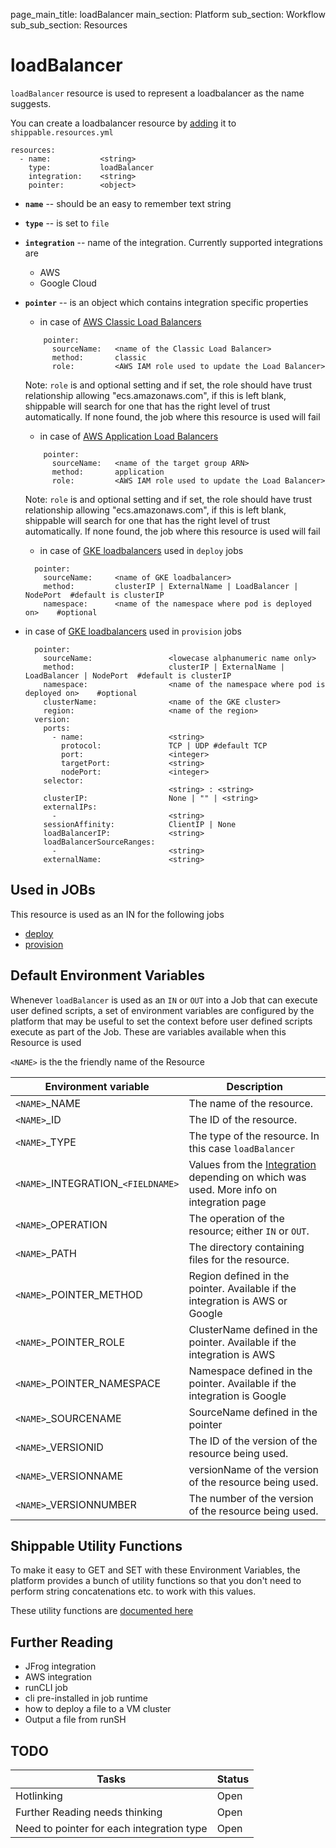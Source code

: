 page_main_title: loadBalancer
main_section: Platform
sub_section: Workflow
sub_sub_section: Resources

# loadBalancer
`loadBalancer` resource is used to represent a loadbalancer as the name suggests.

You can create a loadbalancer resource by [adding](resources-working-wth#adding) it to `shippable.resources.yml`

```
resources:
  - name: 			<string>
    type: 			loadBalancer
    integration: 	<string>
    pointer:		<object>
```

* **`name`** -- should be an easy to remember text string

* **`type`** -- is set to `file`

* **`integration`** -- name of the integration. Currently supported integrations are
	* AWS
	* Google Cloud

* **`pointer`** -- is an object which contains integration specific properties
	* in case of [AWS Classic Load Balancers](https://aws.amazon.com/elasticloadbalancing/classicloadbalancer/)		

	```
	    pointer:
	      sourceName: 	<name of the Classic Load Balancer>
	      method: 		classic
	      role: 		<AWS IAM role used to update the Load Balancer>

	```
	Note: `role` is and optional setting and if set, the role should have trust relationship allowing "ecs.amazonaws.com", if this is left blank, shippable will search for one that has the right level of trust automatically. If none found, the job where this resource is used will fail

	* in case of [AWS Application Load Balancers](https://aws.amazon.com/elasticloadbalancing/applicationloadbalancer/)

	```
	    pointer:
	      sourceName: 	<name of the target group ARN>
	      method: 		application
	      role: 		<AWS IAM role used to update the Load Balancer>

	```
	Note: `role` is and optional setting and if set, the role should have trust relationship allowing "ecs.amazonaws.com", if this is left blank, shippable will search for one that has the right level of trust automatically. If none found, the job where this resource is used will fail

	* in case of [GKE loadbalancers](https://kubernetes.io/docs/user-guide/services/) used in `deploy` jobs

	```
	  pointer:
		sourceName: 	<name of GKE loadbalancer>
		method: 		clusterIP | ExternalName | LoadBalancer | NodePort  #default is clusterIP
		namespace: 		<name of the namespace where pod is deployed on>    #optional
	```

* in case of [GKE loadbalancers](https://kubernetes.io/docs/user-guide/services/) used in `provision` jobs

	```
	  pointer:
		sourceName: 				<lowecase alphanumeric name only>
		method: 					clusterIP | ExternalName | LoadBalancer | NodePort  #default is clusterIP
		namespace: 					<name of the namespace where pod is deployed on>    #optional
		clusterName: 				<name of the GKE cluster>
		region: 					<name of the region>
	  version:
	    ports:
	      - name: 					<string>
	        protocol: 				TCP | UDP #default TCP
	        port: 					<integer>
	        targetPort: 			<string>
	        nodePort: 				<integer>
	    selector:
	    							<string> : <string>
	    clusterIP: 					None | "" | <string>
	    externalIPs:
	      - 						<string>
	    sessionAffinity: 			ClientIP | None
	    loadBalancerIP: 			<string>
	    loadBalancerSourceRanges:
	      - 						<string>
	    externalName: 				<string>
	```

## Used in JOBs
This resource is used as an IN for the following jobs

* [deploy](workflow/job/deploy/)
* [provision](workflow/job/provision/)

## Default Environment Variables
Whenever `loadBalancer` is used as an `IN` or `OUT` into a Job that can execute user defined scripts, a set of environment variables are configured by the platform that may be useful to set the context before user defined scripts execute as part of the Job. These are variables available when this Resource is used

`<NAME>` is the the friendly name of the Resource

| Environment variable						| Description                         |
| ------------- 								|------------------------------------ |
| `<NAME>`\_NAME 							| The name of the resource. |
| `<NAME>`\_ID 								| The ID of the resource. |
| `<NAME>`\_TYPE 							| The type of the resource. In this case `loadBalancer`|
| `<NAME>`\_INTEGRATION\_`<FIELDNAME>`	| Values from the [Integration]() depending on which was used. More info on integration page |
| `<NAME>`\_OPERATION 						| The operation of the resource; either `IN` or `OUT`. |
| `<NAME>`\_PATH 							| The directory containing files for the resource. |
| `<NAME>`\_POINTER\_METHOD 				| Region defined in the pointer. Available if the integration is AWS or Google |
| `<NAME>`\_POINTER\_ROLE 					| ClusterName defined in the pointer. Available if the integration is AWS |
| `<NAME>`\_POINTER\_NAMESPACE 			| Namespace defined in the pointer. Available if the integration is Google |
| `<NAME>`\_SOURCENAME    					| SourceName defined in the pointer |
| `<NAME>`\_VERSIONID    					| The ID of the version of the resource being used. |
| `<NAME>`\_VERSIONNAME						| versionName of the version of the resource being used. |
| `<NAME>`\_VERSIONNUMBER 					| The number of the version of the resource being used. |

## Shippable Utility Functions
To make it easy to GET and SET with these Environment Variables, the platform provides a bunch of utility functions so that you don't need to perform string concatenations etc. to work with this values. 

These utility functions are [documented here]()

## Further Reading
* JFrog integration
* AWS integration
* runCLI job
* cli pre-installed in job runtime
* how to deploy a file to a VM cluster
* Output a file from runSH

## TODO
| Tasks   |      Status    |
|----------|-------------|
| Hotlinking |  Open |
| Further Reading needs thinking|  Open |
| Need to pointer for each integration type|  Open |